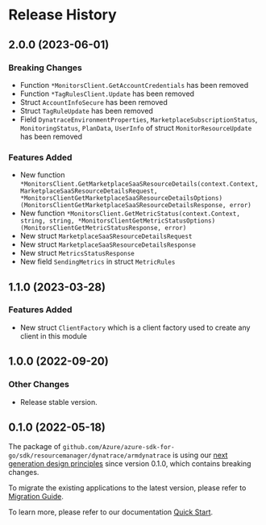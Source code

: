 # Release History

## 2.0.0 (2023-06-01)
### Breaking Changes

- Function `*MonitorsClient.GetAccountCredentials` has been removed
- Function `*TagRulesClient.Update` has been removed
- Struct `AccountInfoSecure` has been removed
- Struct `TagRuleUpdate` has been removed
- Field `DynatraceEnvironmentProperties`, `MarketplaceSubscriptionStatus`, `MonitoringStatus`, `PlanData`, `UserInfo` of struct `MonitorResourceUpdate` has been removed

### Features Added

- New function `*MonitorsClient.GetMarketplaceSaaSResourceDetails(context.Context, MarketplaceSaaSResourceDetailsRequest, *MonitorsClientGetMarketplaceSaaSResourceDetailsOptions) (MonitorsClientGetMarketplaceSaaSResourceDetailsResponse, error)`
- New function `*MonitorsClient.GetMetricStatus(context.Context, string, string, *MonitorsClientGetMetricStatusOptions) (MonitorsClientGetMetricStatusResponse, error)`
- New struct `MarketplaceSaaSResourceDetailsRequest`
- New struct `MarketplaceSaaSResourceDetailsResponse`
- New struct `MetricsStatusResponse`
- New field `SendingMetrics` in struct `MetricRules`


## 1.1.0 (2023-03-28)
### Features Added

- New struct `ClientFactory` which is a client factory used to create any client in this module


## 1.0.0 (2022-09-20)
### Other Changes

- Release stable version.

## 0.1.0 (2022-05-18)

The package of `github.com/Azure/azure-sdk-for-go/sdk/resourcemanager/dynatrace/armdynatrace` is using our [next generation design principles](https://azure.github.io/azure-sdk/general_introduction.html) since version 0.1.0, which contains breaking changes.

To migrate the existing applications to the latest version, please refer to [Migration Guide](https://aka.ms/azsdk/go/mgmt/migration).

To learn more, please refer to our documentation [Quick Start](https://aka.ms/azsdk/go/mgmt).
